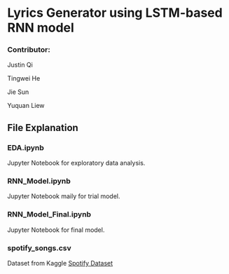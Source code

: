 # Lyrics Generator using LSTM-based RNN model

### Contributor: <p>
Justin Qi <p>
Tingwei He <p>
Jie Sun <p>
Yuquan Liew

## File Explanation 
### EDA.ipynb 
Jupyter Notebook for exploratory data analysis.

### RNN_Model.ipynb
Jupyter Notebook maily for trial model.

### RNN_Model_Final.ipynb
Jupyter Notebook for final model.

### spotify_songs.csv
Dataset from Kaggle [Spotify Dataset](https://www.kaggle.com/datasets/imuhammad/audio-features-and-lyrics-of-spotify-songs)
